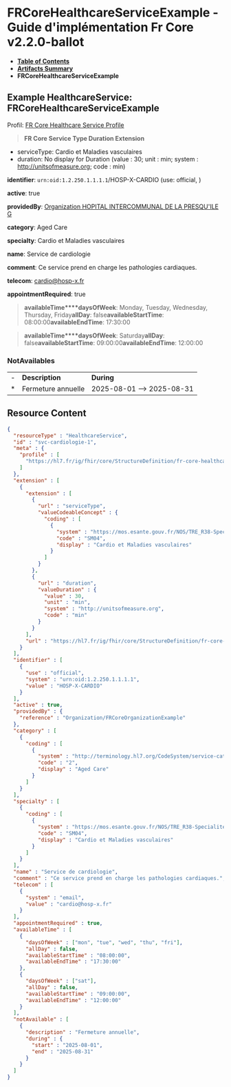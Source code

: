 # FRCoreHealthcareServiceExample - Guide d'implémentation Fr Core v2.2.0-ballot

* [**Table of Contents**](toc.md)
* [**Artifacts Summary**](artifacts.md)
* **FRCoreHealthcareServiceExample**

## Example HealthcareService: FRCoreHealthcareServiceExample

Profil: [FR Core Healthcare Service Profile](StructureDefinition-fr-core-healthcare-service.md)

> **FR Core Service Type Duration Extension**
* serviceType: Cardio et Maladies vasculaires
* duration: No display for Duration (value : 30; unit : min; system : http://unitsofmeasure.org; code : min)

**identifier**: `urn:oid:1.2.250.1.1.1.1`/HOSP-X-CARDIO (use: official, )

**active**: true

**providedBy**: [Organization HOPITAL INTERCOMMUNAL DE LA PRESQU'ILE G](Organization-FRCoreOrganizationExample.md)

**category**: Aged Care

**specialty**: Cardio et Maladies vasculaires

**name**: Service de cardiologie

**comment**: Ce service prend en charge les pathologies cardiaques.

**telecom**: [cardio@hosp-x.fr](mailto:cardio@hosp-x.fr)

**appointmentRequired**: true

> **availableTime****daysOfWeek**: Monday, Tuesday, Wednesday, Thursday, Friday**allDay**: false**availableStartTime**: 08:00:00**availableEndTime**: 17:30:00

> **availableTime****daysOfWeek**: Saturday**allDay**: false**availableStartTime**: 09:00:00**availableEndTime**: 12:00:00

### NotAvailables

| | | |
| :--- | :--- | :--- |
| - | **Description** | **During** |
| * | Fermeture annuelle | 2025-08-01 --> 2025-08-31 |



## Resource Content

```json
{
  "resourceType" : "HealthcareService",
  "id" : "svc-cardiologie-1",
  "meta" : {
    "profile" : [
      "https://hl7.fr/ig/fhir/core/StructureDefinition/fr-core-healthcare-service"
    ]
  },
  "extension" : [
    {
      "extension" : [
        {
          "url" : "serviceType",
          "valueCodeableConcept" : {
            "coding" : [
              {
                "system" : "https://mos.esante.gouv.fr/NOS/TRE_R38-SpecialiteOrdinale/FHIR/TRE-R38-SpecialiteOrdinale",
                "code" : "SM04",
                "display" : "Cardio et Maladies vasculaires"
              }
            ]
          }
        },
        {
          "url" : "duration",
          "valueDuration" : {
            "value" : 30,
            "unit" : "min",
            "system" : "http://unitsofmeasure.org",
            "code" : "min"
          }
        }
      ],
      "url" : "https://hl7.fr/ig/fhir/core/StructureDefinition/fr-core-service-type-duration"
    }
  ],
  "identifier" : [
    {
      "use" : "official",
      "system" : "urn:oid:1.2.250.1.1.1.1",
      "value" : "HOSP-X-CARDIO"
    }
  ],
  "active" : true,
  "providedBy" : {
    "reference" : "Organization/FRCoreOrganizationExample"
  },
  "category" : [
    {
      "coding" : [
        {
          "system" : "http://terminology.hl7.org/CodeSystem/service-category",
          "code" : "2",
          "display" : "Aged Care"
        }
      ]
    }
  ],
  "specialty" : [
    {
      "coding" : [
        {
          "system" : "https://mos.esante.gouv.fr/NOS/TRE_R38-SpecialiteOrdinale/FHIR/TRE-R38-SpecialiteOrdinale",
          "code" : "SM04",
          "display" : "Cardio et Maladies vasculaires"
        }
      ]
    }
  ],
  "name" : "Service de cardiologie",
  "comment" : "Ce service prend en charge les pathologies cardiaques.",
  "telecom" : [
    {
      "system" : "email",
      "value" : "cardio@hosp-x.fr"
    }
  ],
  "appointmentRequired" : true,
  "availableTime" : [
    {
      "daysOfWeek" : ["mon", "tue", "wed", "thu", "fri"],
      "allDay" : false,
      "availableStartTime" : "08:00:00",
      "availableEndTime" : "17:30:00"
    },
    {
      "daysOfWeek" : ["sat"],
      "allDay" : false,
      "availableStartTime" : "09:00:00",
      "availableEndTime" : "12:00:00"
    }
  ],
  "notAvailable" : [
    {
      "description" : "Fermeture annuelle",
      "during" : {
        "start" : "2025-08-01",
        "end" : "2025-08-31"
      }
    }
  ]
}

```
